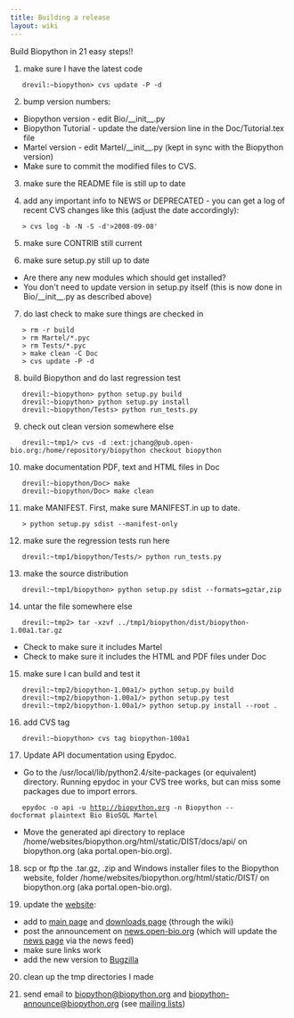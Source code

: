 ```yaml
---
title: Building a release
layout: wiki
---
```


Build Biopython in 21 easy steps!!

1. make sure I have the latest code

`   drevil:~biopython> cvs update -P -d `

2. bump version numbers:

-   Biopython version - edit Bio/\_\_init\_\_.py
-   Biopython Tutorial - update the date/version line in the
    Doc/Tutorial.tex file
-   Martel version - edit Martel/\_\_init\_\_.py (kept in sync with the
    Biopython version)
-   Make sure to commit the modified files to CVS.

3. make sure the README file is still up to date

4. add any important info to NEWS or DEPRECATED - you can get a log of
recent CVS changes like this (adjust the date accordingly):

`   > cvs log -b -N -S -d'>2008-09-08'`

5. make sure CONTRIB still current

6. make sure setup.py still up to date

-   Are there any new modules which should get installed?
-   You don't need to update version in setup.py itself (this is now
    done in Bio/\_\_init\_\_.py as described above)

7. do last check to make sure things are checked in

`   > rm -r build`  
`   > rm Martel/*.pyc`  
`   > rm Tests/*.pyc`  
`   > make clean -C Doc`  
`   > cvs update -P -d `

8. build Biopython and do last regression test

`   drevil:~biopython> python setup.py build `  
`   drevil:~biopython> python setup.py install `  
`   drevil:~biopython/Tests> python run_tests.py`

9. check out clean version somewhere else

`   drevil:~tmp1/> cvs -d :ext:jchang@pub.open-bio.org:/home/repository/biopython checkout biopython `

10. make documentation PDF, text and HTML files in Doc

`   drevil:~biopython/Doc> make`  
`   drevil:~biopython/Doc> make clean`

11. make MANIFEST. First, make sure MANIFEST.in up to date.

`   > python setup.py sdist --manifest-only `

12. make sure the regression tests run here

`   drevil:~tmp1/biopython/Tests/> python run_tests.py`

13. make the source distribution

`   drevil:~tmp1/biopython> python setup.py sdist --formats=gztar,zip `

14. untar the file somewhere else

`   drevil:~tmp2> tar -xzvf ../tmp1/biopython/dist/biopython-1.00a1.tar.gz`

-   Check to make sure it includes Martel
-   Check to make sure it includes the HTML and PDF files under Doc

15. make sure I can build and test it

`   drevil:~tmp2/biopython-1.00a1/> python setup.py build`  
`   drevil:~tmp2/biopython-1.00a1/> python setup.py test`  
`   drevil:~tmp2/biopython-1.00a1/> python setup.py install --root . `

16. add CVS tag

`   drevil:~biopython> cvs tag biopython-100a1 `

17. Update API documentation using Epydoc.

-   Go to the /usr/local/lib/python2.4/site-packages (or equivalent)
    directory. Running epydoc in your CVS tree works, but can miss some
    packages due to import errors.

`   epydoc -o api -u `[`http://biopython.org`](http://biopython.org)` -n Biopython --docformat plaintext Bio BioSQL Martel`

-   Move the generated api directory to replace
    /home/websites/biopython.org/html/static/DIST/docs/api/ on
    biopython.org (aka portal.open-bio.org).

18. scp or ftp the .tar.gz, .zip and Windows installer files to the
Biopython website, folder /home/websites/biopython.org/html/static/DIST/
on biopython.org (aka portal.open-bio.org).

19. update the [website](website "wikilink"):

-   add to [main page](Main_Page "wikilink") and [downloads
    page](Download "wikilink") (through the wiki)
-   post the announcement on
    [news.open-bio.org](http://news.open-bio.org) (which will update the
    [news page](News "wikilink") via the news feed)
-   make sure links work
-   add the new version to [Bugzilla](http://bugzilla.open-bio.org/)

20. clean up the tmp directories I made

21. send email to biopython@biopython.org and
biopython-announce@biopython.org (see [mailing
lists](Mailing_lists "wikilink"))
